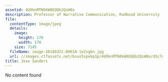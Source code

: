 ```yaml
---
assetid: 4U9knMTN0kW8EQQk2QsW8o
description: Professor of Narrative Communication, Radboud University
file:
  contentType: image/jpeg
  details:
    image:
      height: 170
      width: 170
    size: 7145
  fileName: image-20180321-80618-1e2sg6n.jpg
  url: //images.ctfassets.net/bsux5spekp1p/4U9knMTN0kW8EQQk2QsW8o/d5c7d6905d5d56c7781d3319db4d7966/image-20180321-80618-1e2sg6n.jpg
title: Jose Sanders
---
```

No content found